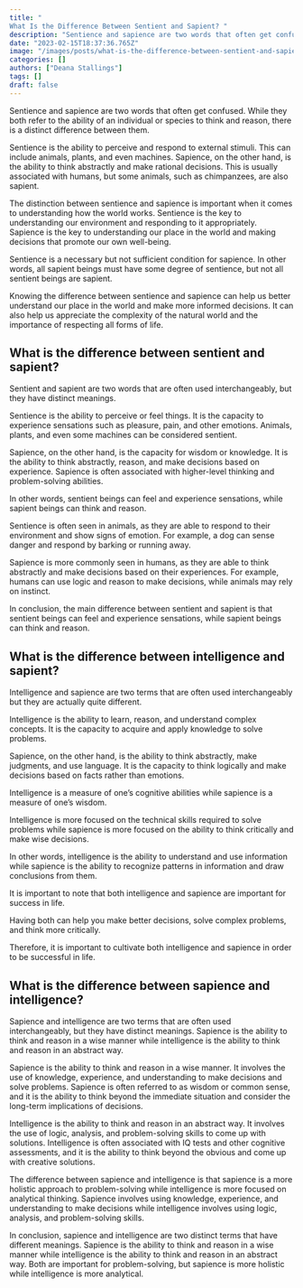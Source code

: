 ```yaml
---
title: "
What Is the Difference Between Sentient and Sapient? "
description: "Sentience and sapience are two words that often get confused. While they both refer to the ability of an individual or species to think and reason, th"
date: "2023-02-15T18:37:36.765Z"
image: "/images/posts/what-is-the-difference-between-sentient-and-sapient-780x450.jpg"
categories: []
authors: ["Deana Stallings"]
tags: []
draft: false
---
```


Sentience and sapience are two words that often get confused. While they both refer to the ability of an individual or species to think and reason, there is a distinct difference between them.

Sentience is the ability to perceive and respond to external stimuli. This can include animals, plants, and even machines. Sapience, on the other hand, is the ability to think abstractly and make rational decisions. This is usually associated with humans, but some animals, such as chimpanzees, are also sapient.

The distinction between sentience and sapience is important when it comes to understanding how the world works. Sentience is the key to understanding our environment and responding to it appropriately. Sapience is the key to understanding our place in the world and making decisions that promote our own well-being.

Sentience is a necessary but not sufficient condition for sapience. In other words, all sapient beings must have some degree of sentience, but not all sentient beings are sapient.

Knowing the difference between sentience and sapience can help us better understand our place in the world and make more informed decisions. It can also help us appreciate the complexity of the natural world and the importance of respecting all forms of life.

## What is the difference between sentient and sapient?

Sentient and sapient are two words that are often used interchangeably, but they have distinct meanings.

Sentience is the ability to perceive or feel things. It is the capacity to experience sensations such as pleasure, pain, and other emotions. Animals, plants, and even some machines can be considered sentient.

Sapience, on the other hand, is the capacity for wisdom or knowledge. It is the ability to think abstractly, reason, and make decisions based on experience. Sapience is often associated with higher-level thinking and problem-solving abilities.

In other words, sentient beings can feel and experience sensations, while sapient beings can think and reason.

Sentience is often seen in animals, as they are able to respond to their environment and show signs of emotion. For example, a dog can sense danger and respond by barking or running away.

Sapience is more commonly seen in humans, as they are able to think abstractly and make decisions based on their experiences. For example, humans can use logic and reason to make decisions, while animals may rely on instinct.

In conclusion, the main difference between sentient and sapient is that sentient beings can feel and experience sensations, while sapient beings can think and reason.

## What is the difference between intelligence and sapient?

Intelligence and sapience are two terms that are often used interchangeably but they are actually quite different.

Intelligence is the ability to learn, reason, and understand complex concepts. It is the capacity to acquire and apply knowledge to solve problems.

Sapience, on the other hand, is the ability to think abstractly, make judgments, and use language. It is the capacity to think logically and make decisions based on facts rather than emotions.

Intelligence is a measure of one’s cognitive abilities while sapience is a measure of one’s wisdom.

Intelligence is more focused on the technical skills required to solve problems while sapience is more focused on the ability to think critically and make wise decisions.

In other words, intelligence is the ability to understand and use information while sapience is the ability to recognize patterns in information and draw conclusions from them.

It is important to note that both intelligence and sapience are important for success in life.

Having both can help you make better decisions, solve complex problems, and think more critically.

Therefore, it is important to cultivate both intelligence and sapience in order to be successful in life.

## What is the difference between sapience and intelligence?

Sapience and intelligence are two terms that are often used interchangeably, but they have distinct meanings. Sapience is the ability to think and reason in a wise manner while intelligence is the ability to think and reason in an abstract way.

Sapience is the ability to think and reason in a wise manner. It involves the use of knowledge, experience, and understanding to make decisions and solve problems. Sapience is often referred to as wisdom or common sense, and it is the ability to think beyond the immediate situation and consider the long-term implications of decisions.

Intelligence is the ability to think and reason in an abstract way. It involves the use of logic, analysis, and problem-solving skills to come up with solutions. Intelligence is often associated with IQ tests and other cognitive assessments, and it is the ability to think beyond the obvious and come up with creative solutions.

The difference between sapience and intelligence is that sapience is a more holistic approach to problem-solving while intelligence is more focused on analytical thinking. Sapience involves using knowledge, experience, and understanding to make decisions while intelligence involves using logic, analysis, and problem-solving skills.

In conclusion, sapience and intelligence are two distinct terms that have different meanings. Sapience is the ability to think and reason in a wise manner while intelligence is the ability to think and reason in an abstract way. Both are important for problem-solving, but sapience is more holistic while intelligence is more analytical.